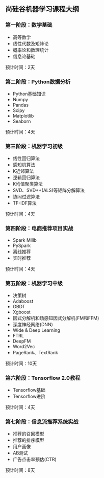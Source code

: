 ## 尚硅谷机器学习课程大纲

### 第一阶段：数学基础

- 高等数学
- 线性代数及矩阵论
- 概率论和数理统计
- 信息论基础

预计时间：2天

### 第二阶段：Python数据分析

- Python基础知识
- Numpy
- Pandas
- Scipy
- Matplotlib
- Seaborn

预计时间：4天

### 第三阶段：机器学习初级

- 线性回归算法
- 感知机算法
- K近邻算法
- 逻辑回归算法
- K均值聚类算法
- SVD、SVD++(ALS)等矩阵分解算法
- 协同过滤算法
- TF-IDF算法

预计时间：4天

### 第四阶段：电商推荐项目实战

- Spark Mllib
- PySpark
- 离线推荐
- 实时推荐

预计时间：4天

### 第五阶段：机器学习中级

- 决策树
- Adaboost
- GBDT
- Xgboost
- 因式分解机和场感知因式分解机(FM和FFM)
- 深度神经网络(DNN)
- Wide & Deep Learning
- FTRL
- DeepFM
- Word2Vec
- PageRank、TextRank

预计时间：10天

### 第六阶段：Tensorflow 2.0教程

- Tensorflow基础
- Tensorflow进阶

预计时间：4天

### 第七阶段：信息流推荐系统实战

- 推荐的召回模型
- 推荐的排序模型
- 用户画像
- AB测试
- 广告点击率预估(CTR)

预计时间：8天